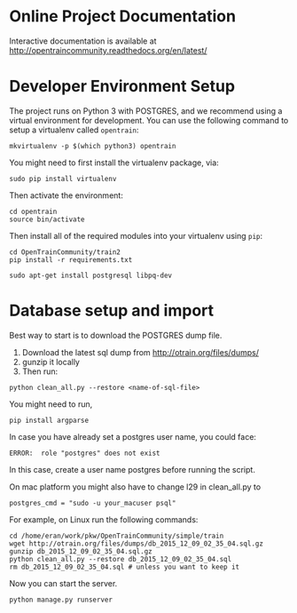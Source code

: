 # Online Project Documentation

Interactive documentation is available at http://opentraincommunity.readthedocs.org/en/latest/

# Developer Environment Setup

The project runs on Python 3 with POSTGRES, and we recommend using a virtual environment for development. You can use the following command to setup a virtualenv called `opentrain`:
```
mkvirtualenv -p $(which python3) opentrain
```

You might need to first install the virtualenv package, via:
```
sudo pip install virtualenv
```

Then activate the environment:
```
cd opentrain
source bin/activate
```

Then install all of the required modules into your virtualenv using `pip`:
```
cd OpenTrainCommunity/train2
pip install -r requirements.txt
```

```
sudo apt-get install postgresql libpq-dev
```

# Database setup and import

Best way to start is to download the POSTGRES dump file. 

1. Download the latest sql dump from http://otrain.org/files/dumps/ 
2. gunzip it locally 
3. Then run:
```
python clean_all.py --restore <name-of-sql-file>
```
You might need to run,

```
pip install argparse
```

In case you have already set a postgres user name, you could face: 
```
ERROR:  role "postgres" does not exist
```
In this case, create a user name postgres before running the script.

On mac platform you might also have to change l29 in clean_all.py to 
```
postgres_cmd = "sudo -u your_macuser psql"
```

For example, on Linux run the following commands:
```
cd /home/eran/work/pkw/OpenTrainCommunity/simple/train
wget http://otrain.org/files/dumps/db_2015_12_09_02_35_04.sql.gz 
gunzip db_2015_12_09_02_35_04.sql.gz
python clean_all.py --restore db_2015_12_09_02_35_04.sql
rm db_2015_12_09_02_35_04.sql # unless you want to keep it
```

Now you can start the server.
```
python manage.py runserver 
```

